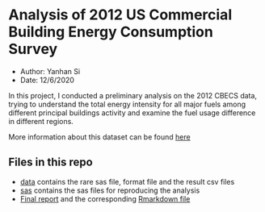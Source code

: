 # Analysis of 2012 US Commercial Building Energy Consumption Survey

- Author: Yanhan Si
- Date: 12/6/2020

In this project, I conducted a preliminary analysis on the 2012 CBECS data, trying to understand the total energy intensity for all major fuels among different principal buildings activity and examine the fuel usage difference in different regions.

More information about this dataset can be found [here](https://www.eia.gov/consumption/commercial/data/2012/index.php?view=microdata)

## Files in this repo
- [data](/data) contains the rare sas file, format file and the result csv files
- [sas](/sas) contains the sas files for reproducing the analysis
- [Final report](FinalProj.pdf) and the corresponding [Rmarkdown file](FinalProj.Rmd)
